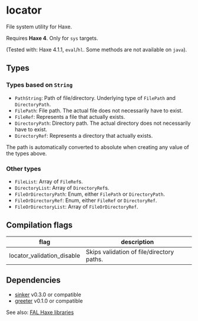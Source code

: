 # locator

File system utility for Haxe.

Requires **Haxe 4**. Only for `sys` targets.

(Tested with: Haxe 4.1.1, `eval`/`hl`. Some methods are not available on `java`).

## Types

### Types based on `String`

- `PathString`: Path of file/directory. Underlying type of `FilePath` and `DirectoryPath`.
- `FilePath`: File path. The actual file does not necessarily have to exist.
- `FileRef`: Represents a file that actually exists.
- `DirectoryPath`: Directory path. The actual directory does not necessarily have to exist.
- `DirectoryRef`: Represents a directory that actually exists.

The path is automatically converted to absolute when creating any value of the types above.

### Other types

- `FileList`: Array of `FileRef`s.
- `DirectoryList`: Array of `DirectoryRef`s.
- `FileOrDirectoryPath`: Enum, either `FilePath` or `DirectoryPath`.
- `FileOrDirectoryRef`: Enum, either `FileRef` or `DirectoryRef`.
- `FileOrDirectoryList`: Array of `FileOrDirectoryRef`.

## Compilation flags

|flag|description|
|---|---|
|locator_validation_disable|Skips validation of file/directory paths.|


## Dependencies

- [sinker](https://github.com/fal-works/sinker) v0.3.0 or compatible
- [greeter](https://github.com/fal-works/greeter) v0.1.0 or compatible

See also:
[FAL Haxe libraries](https://github.com/fal-works/fal-haxe-libraries)

